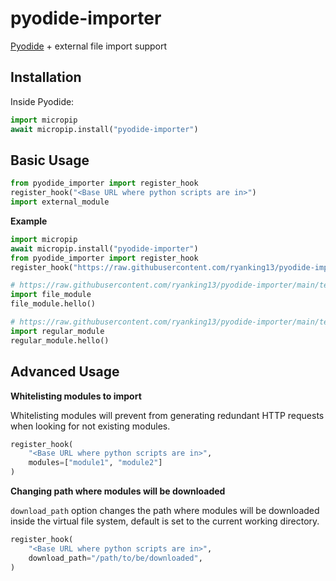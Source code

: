 # pyodide-importer

[Pyodide](https://pyodide.org) + external file import support

## Installation

Inside Pyodide:

```py
import micropip
await micropip.install("pyodide-importer")
```

## Basic Usage

```py
from pyodide_importer import register_hook
register_hook("<Base URL where python scripts are in>")
import external_module
```

__Example__

```py
import micropip
await micropip.install("pyodide-importer")
from pyodide_importer import register_hook
register_hook("https://raw.githubusercontent.com/ryanking13/pyodide-importer/main/test_modules/")

# https://raw.githubusercontent.com/ryanking13/pyodide-importer/main/test_modules/file_module.py
import file_module
file_module.hello()

# https://raw.githubusercontent.com/ryanking13/pyodide-importer/main/test_modules/regular_module/__init__.py
import regular_module
regular_module.hello()
```

## Advanced Usage

__Whitelisting modules to import__

Whitelisting modules will prevent from generating redundant HTTP requests when looking for not existing modules.

```py
register_hook(
    "<Base URL where python scripts are in>",
    modules=["module1", "module2"]
)
```

__Changing path where modules will be downloaded__

`download_path` option changes the path where modules will be downloaded inside the virtual file system,
default is set to the current working directory.

```py
register_hook(
    "<Base URL where python scripts are in>",
    download_path="/path/to/be/downloaded",
)
```